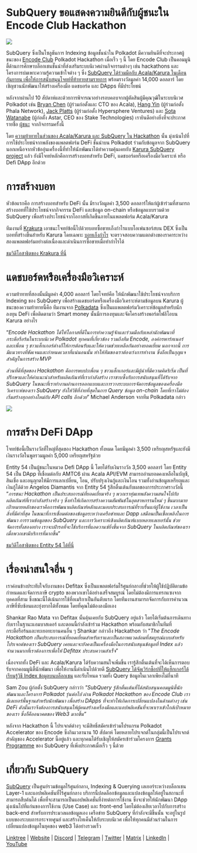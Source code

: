 # SubQuery ขอแสดงความยินดีกับผู้ชนะใน Encode Club Hackathon

![](https://miro.medium.com/max/1400/1*KSv8qczywRPCEvWXeYiDNA.png)

SubQuery ซึ่งเป็นโซลูชันการ Indexing ข้อมูลชั้นนำใน Polkadot มีความยินดีที่จะประกาศผู้ชนะของ  [Encode Club](https://www.encode.club/) Polkadot Hackathon เมื่อเร็ว ๆ นี้ โดย Encode Club เป็นคอมมูนิตี้ด้านการศึกษาบล็อกเชนชั้นนำที่ส่งเสริมระบบนิเวศผ่านกิจกรรมต่างๆ เช่น hackathons และโครงการบ่มเพาะความรู้ความเข้าใจต่าง ๆ  ซึ่ง [SubQuery ได้ร่วมมือกับ Acala/Karura ในเดือนกันยายน เพื่อให้การสนับสนุนโจทย์ที่ท้าทายสามรายการ](https://subquery.medium.com/september-2021-recap-783b9b574b42) พร้อมรางวัลมูลค่า 14,000 ดอลลาร์ โดยเชิญชวนนักพัฒนาให้สร้างเครื่องมือ แดชบอร์ด และ DApps ที่มีประโยชน์

หลังจากผ่านไป 10 สัปดาห์และด้วยการพิจารณาอย่างรอบคอบจากผู้ตัดสินผู้มีคุณวุฒิในระบบนิเวศ Polkadot เช่น  [Bryan Chen](https://twitter.com/XiliangChen)  (ผู้ร่วมก่อตั้งและ CTO ของ Acala), [Hang Yin](https://twitter.com/bgmshana) (ผู้ร่วมก่อตั้ง Phala Network), [Jack Platts](https://twitter.com/jackbplatts) (ผู้ร่วมก่อตั้ง Hypersphere Ventures) และ [Sota Watanabe](https://twitter.com/WatanabeSota) (ผู้ก่อตั้ง Astar, CEO ของ Stake Technologies) เรายินดีอย่างยิ่งที่จะประกาศรายชื่อ [ผู้ชนะ](https://medium.com/encode-club/polkadot-hack-finale-prizewinners-and-summary-931627c64d9) จากกิจกรรมครั้งนี้

โดย [ความท้าทายในส่วนของ Acala/Karura และ SubQuery ใน Hackathon](https://medium.com/encode-club/polkadot-hack-challenges-7cfeba1a4c0e) นั้น มุ่งเน้นไปที่การใช้ประโยชน์จากพลังของแพลตฟอร์ม DeFi ชั้นนำบน Polkadot ร่วมกับข้อมูลจาก SubQuery นอกเหนือจากหัวข้ออุ่นเครื่องนี้ที่ทำให้นักพัฒนาได้ทำความคุ้นเคยกับ [Karura SubQuery project](https://explorer.subquery.network/subquery/AcalaNetwork/karura) แล้ว ยังมีโจทย์หลักคือการสร้างบอทสำหรับ DeFi, แดชบอร์ดหรือเครื่องมือวิเคราะห์ หรือ Defi DApp อีกด้วย

# การสร้างบอท

หัวข้อแรกคือ การสร้างบอทสำหรับ DeFi นั้น มีรางวัลมูลค่า 3,500 ดอลลาร์ให้แก่ผู้เข้าร่วมที่สามารถสร้างบอทที่ใช้ประโยชน์จากกิจกรรม DeFi และข้อมูล on-chain หรือข้อมูลแบบรวมด้วย SubQuery เพื่อสร้างประโยชน์จากโอกาสที่เกิดขึ้นภายในแพลตฟอร์ม Acala/Karura

ทีมงานที่ [Krakura](https://github.com/houtenbos/krakura-bot) เอาชนะโจทย์ข้อนี้ไปด้วยบอทซื้อขายเก็งกำไรแบบโอเพ่นซอร์สบน DEX ซึ่งเป็นบอทที่สร้างขึ้นสำหรับ Karura โดยเฉพาะ  [บอทเก็งกำไร](https://github.com/houtenbos/krakura-bot) จะตรวจสอบความแตกต่างของราคาระหว่างสองแพลตฟอร์มอย่างต่อเนื่องและดำเนินการซื้อขายเมื่อทำกำไรได้

[ชมวิดีโอสาธิตของ Krakura ที่นี่](https://youtu.be/G7TNTzMDijU)

# แดชบอร์ดหรือเครื่องมือวิเคราะห์

ความท้าทายที่สองนั้นมีมูลค่า 4,000 ดอลลาร์ โดยโจทย์คือ ให้นักพัฒนาใช้ประโยชน์จากบริการ Indexing ของ SubQuery เพื่อสร้างแดชบอร์ดหรือเครื่องมือวิเคราะห์ตามข้อมูลบน Karura ผู้ชนะของความท้าทายนี้คือ ทีมงานจาก [Polkadata](https://www.polkadata.xyz/) ซึ่งเป็นแแพลตฟอร์มวิเคราะห์ข้อมูลสำหรับนักลงทุน DeFi เพื่อติดตามว่า Smart money นั้นมีการลงทุนและจัดโครงสร้างพอร์ตโฟลิโอบน Karura อย่างไร

“_Encode Hackathon ได้ให้โอกาสที่ดีในการทำความรู้จักและร่วมมือกับเหล่านักพัฒนาที่กระตือรือร้นในระบบนิเวศ Polkadot ทุกคนที่เกี่ยวข้อง รวมถึงทีม Encode, องค์กรพาร์ทเนอร์ และเพื่อน ๆ ชาวแฮ็กเกอร์ต่างก็ให้การต้อนรับและให้ความช่วยเหลือกันอย่างยอดเยี่ยม นอกจากนี้ การมีแนวทางที่ชัดเจนและกำหนดเวลาที่แน่นอนนั้น ทำให้ทีมของเราต้องเร่งการทำงาน ซึ่งถือเป็นกุญแจสำคัญในการสร้าง MVP_

_ส่วนที่ดีที่สุดของ Hackathon คือการพบปะเพื่อน ๆ ชาวแฮ็กเกอร์และมีผู้นำที่มีความคิดริเริ่ม เป็นที่ปรึกษาและให้คำแนะนำสำหรับผลิตภัณฑ์ที่เรากำลังสร้าง เราซาบซึ้งกับการสนับสนุนที่ได้รับจาก SubQuery ในขณะที่เราทำงานผ่านการออกแบบและการวางระบบการจัดการข้อมูลของเครื่องมือวิเคราะห์ของเรา SubQuery ยังให้วิธีที่ง่ายที่สุดในการ Query ข้อมูล on-chain โดยที่เราไม่ต้องเริ่มสร้างทุกอย่างใหม่กับ API calls อีกด้วย_” Michael Anderson จากทีม Polkadata กล่าว

![](https://miro.medium.com/max/1400/0*o01LCEIOu-FyUOWx)

# การสร้าง DeFi DApp

โจทย์ข้อนี้เป็นรางวัลที่ใหญ่ที่สุดของ Hackathon ทั้งหมด โดยมีมูลค่า 3,500 เหรียญสหรัฐและยังมีเงินรางวัลในพูลรวมมูลค่า 5,000 เหรียญสหรัฐด้วย

Entity 54 เป็นผู้ชนะในหมวด Defi DApp นี้ โดยได้รับเงินรางวัล 3,500 ดอลลาร์ โดย Entity 54 เป็น DApp ที่เชื่อมต่อกับ AMTC6 ผ่าน Acala API/EVM สามารถอ่านยอดคงเหลือในบัญชี, สินเชื่อ และอนุญาตให้มีการแลกเปลี่ยน, โอน, ปรับปรุงเงินกู้และเงินโอน รวมทั้งอ่านข้อมูลเหรียญและเงินกู้ได้ด้วย Angelos Diamantis จาก Entity 54 รู้สึกตื่นเต้นกับผลของการประกาศรางวัลนี้ “_การชนะ Hackathon เป็นประสบการณ์ที่ยอดเยี่ยมจริง ๆ พวกเราทุ่มเทพลังความสนใจไปกับผลิตภัณฑ์ที่เรากำลังสร้างจริง ๆ ซึ่งทำให้เกิดการสร้างความสัมพันธ์ในอุตสาหกรรมใหม่ ๆ ขึ้นมากมาย เป้าหมายหลักของเราคือการพัฒนาผลิตภัณฑ์หลักและมอบประสบการณ์ที่ราบรื่นแก่ผู้ใช้งาน เวลาเป็นสิ่งที่มีค่าที่สุด ในขณะที่การเชื่อมต่อของข้อมูลระหว่างเครือข่ายและ Dapp เสมือนเป็นเชื้อเพลิงในการพัฒนา การรวมข้อมูลของ SubQuery และการวิเคราะห์เชิงผลิตภัณฑ์แบบหลายเลเยอร์นั้น ช่วยจัดการทั้งสองอย่าง เราจะเฝ้ารอที่จะใช้บริการที่แอดวานซ์ยิ่งขึ้นจาก SubQuery ในผลิตภัณฑ์ของเรา เมื่อพวกเขามีบริการที่มากขึ้น_”

[ชมวิดีโอสาธิตของ Entity 54 ได้ที่นี่](https://youtu.be/fU1BRVOtx2o)

# เรื่องน่าสนใจอื่น ๆ

เราค่อนข้างประทับใจกับงานของ Defitax ซึ่งเป็นแพลตฟอร์มไร้ศูนย์กลางที่ช่วยให้ผู้ใช้ปฏิบัติตามข้อกำหนดและจัดการภาษี crypto ของพวกเขาได้อย่างเสร็จสมบูรณ์ โดยไม่ต้องมีการแทรกแซงจากบุคคลที่สาม ซึ่งขณะนี้ได้เน้นการใช้ที่อเมริกาเป็นอันดับแรก โดยทีมงานสามารถจัดการกับการคำนวณภาษีที่ซับซ้อนและยุ่งยากได้ทั้งหมด โดยที่คุณไม่ต้องลงมือเอง

Shankar Rao Mata จาก Defitax นั้นคุ้นเคยกับ SubQuery อยู่แล้ว โดยได้เริ่มต้นการเดินทางกับเราในฐานะแอมบาสเดอร์ และตอนนี้กำลังเข้าร่วม Hackathon พร้อมกับสมาชิกในทีมที่กระตือรือร้นและทะเยอทะยานคนอื่น ๆ Shankar กล่าวถึง Hackathon ว่า "_The Encode Hackathon เป็นประสบการณ์ที่ยอดเยี่ยมสำหรับเราและเป็นสภาพแวดล้อมที่สมบูรณ์แบบสำหรับโปรเจกต์ของเรา SubQuery เคยและจะยังคงเป็นเครื่องมือในการสนับสนุนข้อมูลที่ Index แล้วจำนวนมากที่เราต้องการเพื่อให้ Defitax ประสบความสำเร็จ_”

เนื่องจากทั้ง DeFi และ Acala/Karura ได้รับความสนใจเพิ่มขึ้น เรารู้สึกตื่นเต้นที่จะได้เห็นการตอบรับจากคอมมูนิตี้นักพัฒนา เพื่อให้งานนี้ดำเนินไปด้วยดี [SubQuery ได้จัดเวิร์กช็อปที่ให้แฮ็กเกอร์ได้เรียนรู้วิธี Index ข้อมูลบนบล็อกเชน](https://www.youtube.com/watch?v=QUtWC_LZM8Q) และรับโหนด รวมทั้ง Query ข้อมูลในเวลาเพียงไม่กี่นาที

Sam Zou ผู้ก่อตั้ง SubQuery กล่าวว่า _"SubQuery รู้สึกตื่นเต้นที่ได้สนับสนุนคอมมูนิตี้นักพัฒนาและโครงการ Polkadot รุ่นต่อไป ผ่าน Polkadot Hackathon ของ Encode Club เรามีเลเยอร์พื้นฐานสำหรับนักพัฒนา เพื่อสร้าง DApps ที่จะทำให้เกิดการเปลี่ยนแปลงในด้านต่างๆ เช่น DeFi ดังนั้นเราจึงต้องการสนับสนุนให้ผู้คนสร้างเครื่องมือและแอปพลิเคชันที่จะพาเราเข้าใกล้เป้าหมายของเรา ซึ่งก็คืออนาคตของ Web3 มากขึ้น”_

หลังจาก Hackathon นี้ โปรเจกต์ต่างๆ จะมีสิทธิ์สมัครเข้าร่วมโปรแกรม Polkadot Accelerator ของ Encode ซึ่งกินเวลานาน 10 สัปดาห์ โดยหลายโปรเจกต์ในกลุ่มนี้เป็นโปรเจกต์สำคัญของ Accelerator นี้อยู่แล้ว และทุกคนได้รับเชิญให้สมัครเข้าร่วมโครงการ [Grants Programme](https://subquery.network/grants) ของ SubQuery ที่เพิ่งประกาศเมื่อเร็ว ๆ นี้ด้วย

# เกี่ยวกับ SubQuery

[SubQuery](https://subquery.network/) เป็นศูนย์รวมข้อมูลไร้ศูนย์กลาง, Indexing & Querying เลเยอร์ระหว่างบล็อกเชน Layer-1 และแอปพลิเคชันที่ไร้ศูนย์กลาง บริการนี้ปลดล็อกข้อมูลและแปลงข้อมูลให้อยู่ในสถานะที่สามารถสืบค้นได้ เพื่อที่จะสามารถเป็นแอปพลิเคชั่นที่ง่ายต่อการใช้งาน ซึ่งจะช่วยให้นักพัฒนา DApp มุ่งเน้นไปที่แก่นของการใช้งาน (Use Case) และ front-end โดยไม่ต้องเสียเวลาไปกับการสร้าง back-end สำหรับการประมวลผลข้อมูลเอง เครือข่าย SubQuery ที่กำลังจะมีขึ้นนั้น จะอยู่ในรูปแบบของระบบการกระจายศูนย์ และสร้างโทเค็นให้กับระบบนิเวศ เพื่อให้ทุกคนมีส่วนร่วมในการเปลี่ยนแปลงข้อมูลในยุคของ web3 ได้อย่างรวดเร็ว

[Linktree](https://linktr.ee/subquerynetwork)  |  [Website](https://subquery.network/)  |  [Discord](https://discord.com/invite/78zg8aBSMG)  |  [Telegram](https://t.me/subquerynetwork)  |  [Twitter](https://twitter.com/subquerynetwork)  |  [Matrix](https://matrix.to/#/#subquery:matrix.org)  |  [LinkedIn](https://www.linkedin.com/company/subquery)  |  [YouTube](https://www.youtube.com/channel/UCi1a6NUUjegcLHDFLr7CqLw)
